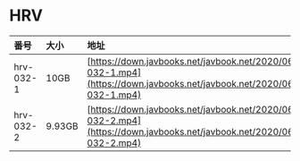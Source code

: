 # HRV

| 番号 | 大小 | 地址 |
| :--- | :--- | :--- |
| hrv-032-1 | 10GB | [https://down.javbooks.net/javbook.net/2020/06/22/hrv-032-1.mp4](https://down.javbooks.net/javbook.net/2020/06/22/hrv-032-1.mp4) |
| hrv-032-2 | 9.93GB | [https://down.javbooks.net/javbook.net/2020/06/22/hrv-032-2.mp4](https://down.javbooks.net/javbook.net/2020/06/22/hrv-032-2.mp4) |




